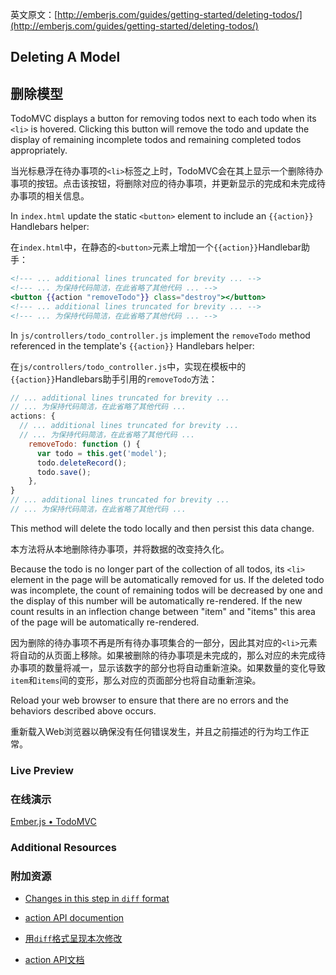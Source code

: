 英文原文：[http://emberjs.com/guides/getting-started/deleting-todos/](http://emberjs.com/guides/getting-started/deleting-todos/)

## Deleting A Model

## 删除模型

TodoMVC displays a button for removing todos next to each todo when its `<li>` is hovered. Clicking this button will remove the todo and update the display of remaining incomplete todos and remaining completed todos appropriately.

当光标悬浮在待办事项的`<li>`标签之上时，TodoMVC会在其上显示一个删除待办事项的按钮。点击该按钮，将删除对应的待办事项，并更新显示的完成和未完成待办事项的相关信息。

In `index.html` update the static `<button>` element to include an `{{action}}` Handlebars helper:

在`index.html`中，在静态的`<button>`元素上增加一个`{{action}}`Handlebar助手：

```handlebars
<!--- ... additional lines truncated for brevity ... -->
<!--- ... 为保持代码简洁，在此省略了其他代码 ... -->
<button {{action "removeTodo"}} class="destroy"></button>
<!--- ... additional lines truncated for brevity ... -->
<!--- ... 为保持代码简洁，在此省略了其他代码 ... -->
```

In `js/controllers/todo_controller.js` implement the `removeTodo` method referenced in the template's `{{action}}` Handlebars helper:

在`js/controllers/todo_controller.js`中，实现在模板中的`{{action}}`Handlebars助手引用的`removeTodo`方法：

```javascript
// ... additional lines truncated for brevity ...
// ... 为保持代码简洁，在此省略了其他代码 ...
actions: {
  // ... additional lines truncated for brevity ...
  // ... 为保持代码简洁，在此省略了其他代码 ...
	removeTodo: function () {
	  var todo = this.get('model');
	  todo.deleteRecord();
	  todo.save();
	},
}
// ... additional lines truncated for brevity ...
// ... 为保持代码简洁，在此省略了其他代码 ...
```

This method will delete the todo locally and then persist this data change.

本方法将从本地删除待办事项，并将数据的改变持久化。

Because the todo is no longer part of the collection of all todos, its `<li>` element in the page will be automatically removed for us. If the deleted todo was incomplete, the count of remaining todos will be decreased by one and the display of this number will be automatically re-rendered. If the new count results in an inflection change between "item" and "items" this area of the page will be automatically re-rendered.

因为删除的待办事项不再是所有待办事项集合的一部分，因此其对应的`<li>`元素将自动的从页面上移除。如果被删除的待办事项是未完成的，那么对应的未完成待办事项的数量将减一，显示该数字的部分也将自动重新渲染。如果数量的变化导致`item`和`items`间的变形，那么对应的页面部分也将自动重新渲染。

Reload your web browser to ensure that there are no errors and the behaviors described above occurs.

重新载入Web浏览器以确保没有任何错误发生，并且之前描述的行为均工作正常。

### Live Preview

### 在线演示

<a class="jsbin-embed" href="http://jsbin.com/eREkanA/1/embed?live">Ember.js • TodoMVC</a><script src="http://static.jsbin.com/js/embed.js"></script>

### Additional Resources

### 附加资源

  * [Changes in this step in `diff` format](https://github.com/emberjs/quickstart-code-sample/commit/14e1f129f76bae8f8ea6a73de1e24d810678a8fe)
  * [action API documention](http://emberjs.com/api/classes/Ember.Handlebars.helpers.html#method_action)

  * [用`diff`格式呈现本次修改](https://github.com/emberjs/quickstart-code-sample/commit/14e1f129f76bae8f8ea6a73de1e24d810678a8fe)
  * [action API文档](http://emberjs.com/api/classes/Ember.Handlebars.helpers.html#method_action)
